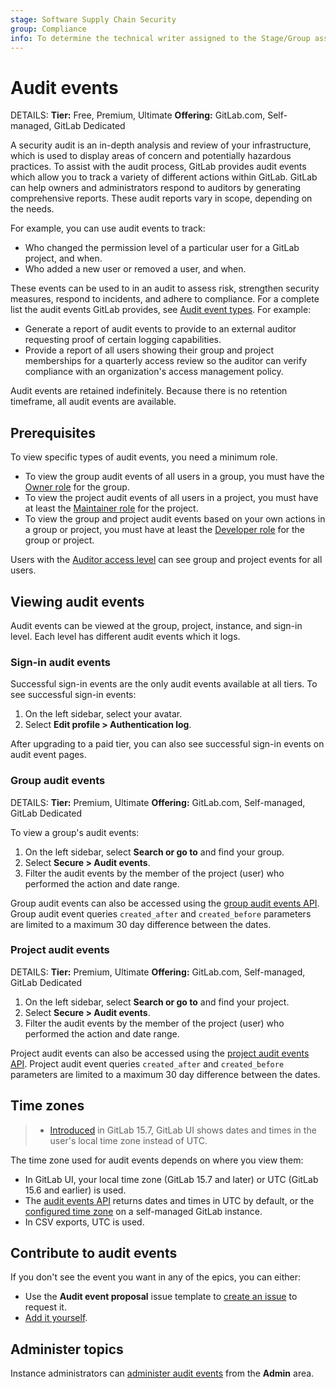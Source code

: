 ```yaml
---
stage: Software Supply Chain Security
group: Compliance
info: To determine the technical writer assigned to the Stage/Group associated with this page, see https://handbook.gitlab.com/handbook/product/ux/technical-writing/#assignments
---
```


# Audit events

DETAILS:
**Tier:** Free, Premium, Ultimate
**Offering:** GitLab.com, Self-managed, GitLab Dedicated

A security audit is an in-depth analysis and review of your infrastructure, which is used to display
areas of concern and potentially hazardous practices. To assist with the audit process, GitLab provides
audit events which allow you to track a variety of different actions within GitLab.
GitLab can help owners and administrators respond to auditors by generating
comprehensive reports. These audit reports vary in scope, depending on the
needs.

For example, you can use audit events to track:

- Who changed the permission level of a particular user for a GitLab project, and when.
- Who added a new user or removed a user, and when.

These events can be used to in an audit to assess risk, strengthen security measures, respond to incidents, and adhere to compliance. For a complete list the audit
events GitLab provides, see [Audit event types](../../user/compliance/audit_event_types.md). For example:

- Generate a report of audit events to provide to an external auditor requesting proof of certain logging capabilities.
- Provide a report of all users showing their group and project memberships for a quarterly access review so the auditor can verify compliance with an organization's access management policy.

Audit events are retained indefinitely. Because there is no retention timeframe, all audit events are available.

## Prerequisites

To view specific types of audit events, you need a minimum role.

- To view the group audit events of all users in a group, you must have the [Owner role](../permissions.md#roles) for the group.
- To view the project audit events of all users in a project, you must have at least the [Maintainer role](../permissions.md#roles) for the project.
- To view the group and project audit events based on your own actions in a group or project, you must have at least the [Developer role](../permissions.md#roles)
  for the group or project.

Users with the [Auditor access level](../../administration/auditor_users.md) can see group and project events for all users.

## Viewing audit events

Audit events can be viewed at the group, project, instance, and sign-in level. Each level has different audit events which it logs.

### Sign-in audit events

Successful sign-in events are the only audit events available at all tiers. To see successful sign-in events:

1. On the left sidebar, select your avatar.
1. Select **Edit profile > Authentication log**.

After upgrading to a paid tier, you can also see successful sign-in events on audit event pages.

### Group audit events

DETAILS:
**Tier:** Premium, Ultimate
**Offering:** GitLab.com, Self-managed, GitLab Dedicated

To view a group's audit events:

1. On the left sidebar, select **Search or go to** and find your group.
1. Select **Secure > Audit events**.
1. Filter the audit events by the member of the project (user) who performed the action and date range.

Group audit events can also be accessed using the [group audit events API](../../api/audit_events.md#group-audit-events). Group audit event queries `created_after` and `created_before` parameters are limited to a maximum 30 day difference between the dates.

### Project audit events

DETAILS:
**Tier:** Premium, Ultimate
**Offering:** GitLab.com, Self-managed, GitLab Dedicated

1. On the left sidebar, select **Search or go to** and find your project.
1. Select **Secure > Audit events**.
1. Filter the audit events by the member of the project (user) who performed the action and date range.

Project audit events can also be accessed using the [project audit events API](../../api/audit_events.md#project-audit-events). Project audit event queries `created_after` and `created_before` parameters are limited to a maximum 30 day difference between the dates.

## Time zones

> - [Introduced](https://gitlab.com/gitlab-org/gitlab/-/issues/242014) in GitLab 15.7, GitLab UI shows dates and times in the user's local time zone instead of UTC.

The time zone used for audit events depends on where you view them:

- In GitLab UI, your local time zone (GitLab 15.7 and later) or UTC (GitLab 15.6 and earlier) is used.
- The [audit events API](../../api/audit_events.md) returns dates and times in UTC by default, or the
  [configured time zone](../../administration/timezone.md) on a self-managed GitLab instance.
- In CSV exports, UTC is used.

## Contribute to audit events

If you don't see the event you want in any of the epics, you can either:

- Use the **Audit event proposal** issue template to
  [create an issue](https://gitlab.com/gitlab-org/gitlab/-/issues/new?issuable_template=Audit%20Event%20Proposal) to request it.
- [Add it yourself](../../development/audit_event_guide/index.md).

## Administer topics

Instance administrators can [administer audit events](../../administration/audit_event_reports.md) from the **Admin** area.
